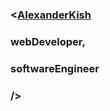 ### <[AlexanderKish][website]
###      webDeveloper,
###      softwareEngineer
### />


[website]: https://lx-kish.github.io/personal-web-page/
[linkedin]: https://www.linkedin.com/in/alexander-kish/